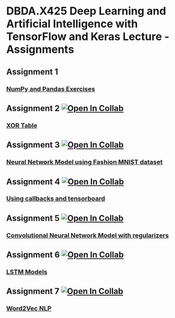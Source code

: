 # DBDA.X425 Deep Learning and Artificial Intelligence with TensorFlow and Keras Lecture - Assignments
## Assignment 1
  ### [NumPy  and Pandas Exercises](https://github.com/atalaydenknalbant/DBDA.X425_assignments/blob/main/assignment1.ipynb)
## Assignment 2  [![Open In Collab](https://colab.research.google.com/assets/colab-badge.svg)](https://colab.research.google.com/drive/1kWK5qegH8XatEPJ4_aSuINsewc-2LqWc?usp=sharing)
  ### [XOR Table](https://github.com/atalaydenknalbant/DBDA.X425_assignments/blob/main/assignment2.ipynb)
## Assignment 3  [![Open In Collab](https://colab.research.google.com/assets/colab-badge.svg)](https://colab.research.google.com/drive/1pnxw_M33et8BD2jIizF5vodEDsc0_EZX?usp=sharing)
  ### [Neural Network Model using Fashion MNIST dataset](https://github.com/atalaydenknalbant/DBDA.X425_Assignments/blob/main/assignment3.ipynb)
## Assignment 4  [![Open In Collab](https://colab.research.google.com/assets/colab-badge.svg)](https://colab.research.google.com/github/atalaydenknalbant/DBDA.X425_Assignments/blob/main/assignment4.ipynb)
  ### [Using callbacks and tensorboard](https://github.com/atalaydenknalbant/DBDA.X425_Assignments/blob/main/assignment4.ipynb)  
## Assignment 5  [![Open In Collab](https://colab.research.google.com/assets/colab-badge.svg)](https://colab.research.google.com/drive/1kyxCKzlY_mWBmdiMfzdQisDEtsl1uwDx?usp=sharing)
  ### [Convolutional Neural Network Model with regularizers](https://github.com/atalaydenknalbant/DBDA.X425_Assignments/blob/main/assignment5.ipynb)    
## Assignment 6  [![Open In Collab](https://colab.research.google.com/assets/colab-badge.svg)](https://colab.research.google.com/drive/1VlDOkWh3N-xEHw6wgOpfyAv2kI0gP7eY?usp=sharing)
  ### [LSTM Models](https://github.com/atalaydenknalbant/DBDA.X425_Assignments/blob/main/assignment6.ipynb)      
## Assignment 7  [![Open In Collab](https://colab.research.google.com/assets/colab-badge.svg)](https://colab.research.google.com/drive/1NNPRKMyk2az88NszAoWzGJtFJ0AtY2h-?usp=sharing)
  ### [Word2Vec NLP](https://github.com/atalaydenknalbant/DBDA.X425_Assignments/blob/main/AndroidAppReviewsWord2Vec.ipynb)  
  

